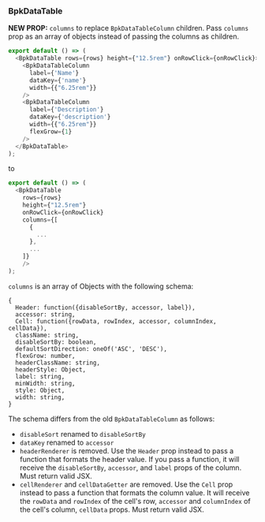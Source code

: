 ### BpkDataTable

**NEW PROP:** `columns` to replace `BpkDataTableColumn` children.
Pass `columns` prop as an array of objects instead of passing the columns as children.

```js
export default () => (
  <BpkDataTable rows={rows} height={"12.5rem"} onRowClick={onRowClick}>
    <BpkDataTableColumn
      label={'Name'}
      dataKey={'name'}
      width={{"6.25rem"}}
    />
    <BpkDataTableColumn
      label={'Description'}
      dataKey={'description'}
      width={{"6.25rem"}}
      flexGrow={1}
    />
  </BpkDataTable>
);
```

to

```js
export default () => (
  <BpkDataTable
    rows={rows}
    height={"12.5rem"}
    onRowClick={onRowClick}
    columns={[
      {
        ...
      },
      ...
    ]}
    />
);
```

`columns` is an array of Objects with the following schema:
```
{
  Header: function({disableSortBy, accessor, label}),
  accessor: string,
  Cell: function({rowData, rowIndex, accessor, columnIndex, cellData}),
  className: string,
  disableSortBy: boolean,
  defaultSortDirection: oneOf('ASC', 'DESC'),
  flexGrow: number,
  headerClassName: string,
  headerStyle: Object,
  label: string,
  minWidth: string,
  style: Object,
  width: string,
}
```
The schema differs from the old `BpkDataTableColumn` as follows:
- `disableSort` renamed to `disableSortBy`
- `dataKey` renamed to `accessor`
- `headerRenderer` is removed. Use the `Header` prop instead to pass a function that formats the header value. If you pass a function, it will receive the `disableSortBy`, `accessor`, and `label` props of the column. Must return valid JSX.
- `cellRenderer` and `cellDataGetter` are removed. Use the `Cell` prop instead to pass a function that formats the column value. It will receive the `rowData` and `rowIndex` of the cell's row, `accessor` and `columnIndex` of the cell's column, `cellData` props. Must return valid JSX.